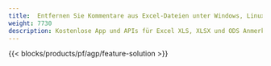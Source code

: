 ```yaml
---
title:  Entfernen Sie Kommentare aus Excel-Dateien unter Windows, Linux und macOS
weight: 7730
description: Kostenlose App und APIs für Excel XLS, XLSX und ODS Anmerkungs- und Kommentarverwaltung
---
```

{{< blocks/products/pf/agp/feature-solution >}} 

